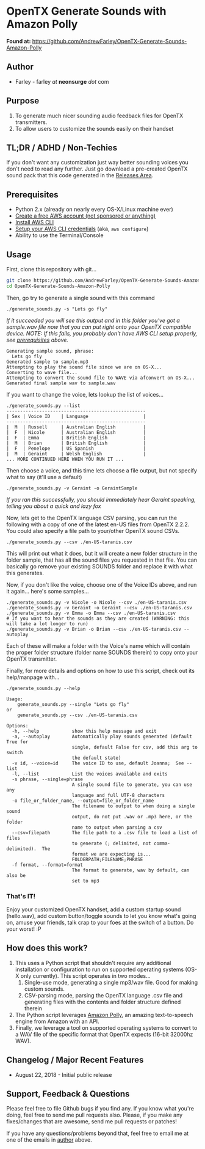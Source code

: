 # OpenTX Generate Sounds with Amazon Polly

**Found at:** https://github.com/AndrewFarley/OpenTX-Generate-Sounds-Amazon-Polly
## Author
* Farley - farley _at_ **neonsurge** _dot_ com

## Purpose
1. To generate much nicer sounding audio feedback files for OpenTX transmitters.
1. To allow users to customize the sounds easily on their handset

## TL;DR / ADHD / Non-Techies
If you don't want any customization just way better sounding voices you don't need to read any further.  Just go download a pre-created OpenTX sound pack that this code generated in the [Releases Area](https://github.com/AndrewFarley/OpenTX-Generate-Sounds-Amazon-Polly/releases).

## Prerequisites

- Python 2.x (already on nearly every OS-X/Linux machine ever)
- [Create a free AWS account (not sponsored or anything)](https://aws.amazon.com/free/)
- [Install AWS CLI](https://docs.aws.amazon.com/cli/latest/userguide/installing.html)
- [Setup your AWS CLI credentials](https://docs.aws.amazon.com/cli/latest/userguide/cli-chap-getting-started.html) (aka, `aws configure`)
- Ability to use the Terminal/Console

## Usage

First, clone this repository with git...
```bash
git clone https://github.com/AndrewFarley/OpenTX-Generate-Sounds-Amazon-Polly.git
cd OpenTX-Generate-Sounds-Amazon-Polly
```

Then, go try to generate a single sound with this command
```
./generate_sounds.py -s "Lets go fly"
```
_If it succeeded you will see this output and in this folder you've got a sample.wav file now that you can put right onto your OpenTX compatible device.  NOTE: If this fails, you probably don't have AWS CLI setup properly, see [prerequisites](#prerequisites) above._ 

```
Generating sample sound, phrase: 
  Lets go fly
Generated sample to sample.mp3
Attempting to play the sound file since we are on OS-X...
Converting to wave file...
Attempting to convert the sound file to WAVE via afconvert on OS-X...
Generated final sample wav to sample.wav
```

If you want to change the voice, lets lookup the list of voices...
```
./generate_sounds.py --list
---------------------------------------------------
| Sex | Voice ID    | Language                    |
---------------------------------------------------
|  M  | Russell     | Australian English          |
|  F  | Nicole      | Australian English          |
|  F  | Emma        | British English             |
|  M  | Brian       | British English             |
|  F  | Penelope    | US Spanish                  |
|  M  | Geraint     | Welsh English               |
... MORE CONTINUED HERE WHEN YOU RUN IT ...
```

Then choose a voice, and this time lets choose a file output, but not specify what to say (it'll use a default)

```
./generate_sounds.py -v Geraint -o GeraintSample
```
_If you ran this successfully, you should immediately hear Geraint speaking, telling you about a quick and lazy fox_

Now, lets get to the OpenTX language CSV parsing, you can run the following with a copy of one of the latest en-US files from OpenTX 2.2.2.  You could also specify a file path to your/other OpenTX sound CSVs.

```
./generate_sounds.py --csv ./en-US-taranis.csv
```
This will print out what it does, but it will create a new folder structure in the folder sample, that has all the sound files you requested in that file.  You can basically go remove your existing SOUNDS folder and replace it with what this generates.

Now, if you don't like the voice, choose one of the Voice IDs above, and run it again... here's some samples...
```
./generate_sounds.py -v Nicole -o Nicole --csv ./en-US-taranis.csv
./generate_sounds.py -v Geraint -o Geraint --csv ./en-US-taranis.csv
./generate_sounds.py -v Emma -o Emma --csv ./en-US-taranis.csv
# If you want to hear the sounds as they are created (WARNING: this will take a lot longer to run)
./generate_sounds.py -v Brian -o Brian --csv ./en-US-taranis.csv --autoplay

```
Each of these will make a folder with the Voice's name which will contain the proper folder structure (folder name SOUNDS therein) to copy onto your OpenTX transmitter.

Finally, for more details and options on how to use this script, check out its help/manpage with...
```
./generate_sounds.py --help

Usage:   
    generate_sounds.py --single "Lets go fly" 
or 
    generate_sounds.py --csv ./en-US-taranis.csv 

Options:
  -h, --help            show this help message and exit
  -a, --autoplay        Automatically play sounds generated (default True for
                        single, default False for csv, add this arg to switch
                        the default state)
  -v id, --voice=id     The voice ID to use, default Joanna;  See --list
  -l, --list            List the voices available and exits
  -s phrase, --single=phrase
                        A single sound file to generate, you can use any
                        language and full UTF-8 characters
  -o file_or_folder_name, --output=file_or_folder_name
                        The filename to output to when doing a single sound
                        output, do not put .wav or .mp3 here, or the folder
                        name to output when parsing a csv
  --csv=filepath        The file path to a .csv file to load a list of files
                        to generate (; delimited, not comma-delimited).  The
                        format we are expecting is...
                        FOLDERPATH;FILENAME;PHRASE
  -f format, --format=format
                        The format to generate, wav by default, can also be 
                        set to mp3
```


### That's IT!
Enjoy your customized OpenTX handset, add a custom startup sound (hello.wav), add custom button/toggle sounds to let you know what's going on, amuse your friends, talk crap to your foes at the switch of a button.  Do your worst!  :P

## How does this work?
1. This uses a Python script that shouldn't require any additional installation or configuration to run on supported operating systems (OS-X only currently).  This script operates in two modes...
    1. Single-use mode, generating a single mp3/wav file.  Good for making custom sounds.
    2. CSV-parsing mode, parsing the OpenTX language .csv file and generating files with the contents and folder structure defined therein
1. The Python script leverages [Amazon Polly](https://aws.amazon.com/polly/), an amazing text-to-speech engine from Amazon with an API.
1. Finally, we leverage a tool on supported operating systems to convert to a WAV file of the specific format that OpenTX expects (16-bit 32000hz WAV).


## Changelog / Major Recent Features

* August 22, 2018  - Initial public release


## Support, Feedback & Questions

Please feel free to file Github bugs if you find any.  If you know what you're doing, feel free to send me pull requests also.  Please, if you make any fixes/changes that are awesome, send me pull requests or patches!

If you have any questions/problems beyond that, feel free to email me at one of the emails in [author](#author) above.